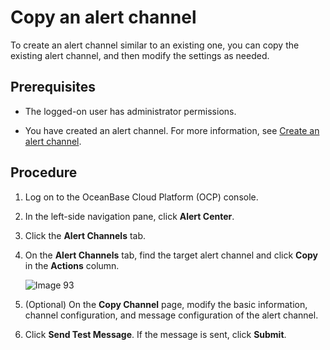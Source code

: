 # Copy an alert channel

To create an alert channel similar to an existing one, you can copy the existing alert channel, and then modify the settings as needed. 

## Prerequisites

* The logged-on user has administrator permissions. 

* You have created an alert channel. For more information, see [Create an alert channel](../500.manage-alert-channels/100.create-an-alert-channel.md). 

## Procedure

1. Log on to the OceanBase Cloud Platform (OCP) console. 

2. In the left-side navigation pane, click **Alert Center**. 

3. Click the **Alert Channels** tab. 

4. On the **Alert Channels** tab, find the target alert channel and click **Copy** in the **Actions** column. 

   ![Image 93](https://obbusiness-private.oss-cn-shanghai.aliyuncs.com/doc/img/ocp/401/%E5%A4%8D%E5%88%B6%E5%91%8A%E8%AD%A6%E9%80%9A%E9%81%931.png)

6. (Optional) On the **Copy Channel** page, modify the basic information, channel configuration, and message configuration of the alert channel. 

7. Click **Send Test Message**. If the message is sent, click **Submit**. 
